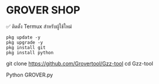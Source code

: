 # GROVER SHOP 

✅ ติดตั้ง Termux สำหรับผู้ใช้ใหม่
````
pkg update -y
pkg upgrade -y
pkg install git
pkg install python
````

git clone https://github.com/Grovertool/Gzz-tool
cd Gzz-tool

Python GROVER.py
